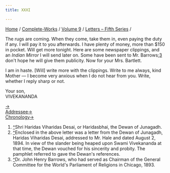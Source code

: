```yaml
---
title: XXXI

---
```



[Home](../../../index.htm) / [Complete-Works](../../complete_works.htm)
/ [Volume 9](../volume_9_contents.htm) / [Letters – Fifth
Series](letters_fifth_series_contents.htm) /

 The rugs are coming. When they
come, take them in, even paying the duty if any. I will pay it to you
afterwards. I have plenty of money, more than $150 in pocket. Will get
more tonight. Here are some newspaper clippings, and an *Indian Mirror*
I will send later on. Some have been sent to Mr. Barrows;[3](#fn3) don't
hope he will give them publicity. Now for your Mrs. Bartlett.

I am in haste. \[Will\] write more with the clippings. Write to me
always, kind Mother — I become very anxious when I do not hear from you.
Write, whether I reply sharp or not.

Your son,  
VIVEKANANDA

[→](032_mother.htm)  
[Addressee→](032_mother.htm)  
[Chronology→](../../volume_7/epistles_third_series/23_mr_bhattacharya.htm)



1.  [^](#fn1_1)Shri Haridas Viharidas Desai, or Haridasbhai, the Dewan
    of Junagadh.
2.  [^](#fn2_1)Enclosed in the above letter was a letter from the Dewan
    of Junagadh, Haridas Viharidas Desai, addressed to Mr. Hale and
    dated August 2, 1894. In view of the slander being heaped upon Swami
    Vivekananda at that time, the Dewan vouched for his sincerity and
    probity. The pamphlet referred to gave the Dewan's references.
3.  [^](#fn3_1)Dr. John Henry Barrows, who had served as Chairman of the
    General Committee for the World's Parliament of Religions in
    Chicago, 1893.
